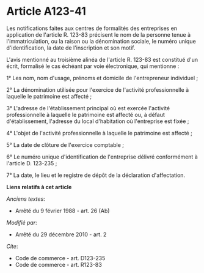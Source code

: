 # Article A123-41

Les notifications faites aux centres de formalités des entreprises en application de l'article R. 123-83 précisent le nom de
la personne tenue à l'immatriculation, ou la raison ou la dénomination sociale, le numéro unique d'identification, la date de
l'inscription et son motif.

L'avis mentionné au troisième alinéa de l'article R. 123-83 est constitué d'un écrit, formalisé le cas échéant par voie
électronique, qui mentionne : 

1° Les nom, nom d'usage, prénoms et domicile de l'entrepreneur individuel ; 

2° La dénomination utilisée pour l'exercice de l'activité professionnelle à laquelle le patrimoine est affecté ; 

3° L'adresse de l'établissement principal où est exercée l'activité professionnelle à laquelle le patrimoine est affecté ou,
à défaut d'établissement, l'adresse du local d'habitation où l'entreprise est fixée ; 

4° L'objet de l'activité professionnelle à laquelle le patrimoine est affecté ; 

5° La date de clôture de l'exercice comptable ; 

6° Le numéro unique d'identification de l'entreprise délivré conformément à l'article D. 123-235 ; 

7° La date, le lieu et le registre de dépôt de la déclaration d'affectation.

**Liens relatifs à cet article**

_Anciens textes_:

  - Arrêté du 9 février 1988 - art. 26 (Ab)

_Modifié par_:

  - Arrêté du 29 décembre 2010 - art. 2

_Cite_:

  - Code de commerce - art. D123-235
  - Code de commerce - art. R123-83
